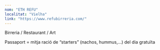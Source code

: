 ```yaml
---
nom: "ETH REFU"
localitat: "Vielha"
link: "https://www.refubirreria.com/"
---
```


Birreria / Restaurant / Art

Passaport = mitja ració de “starters” (nachos, hummus,...) del dia gratuïta
